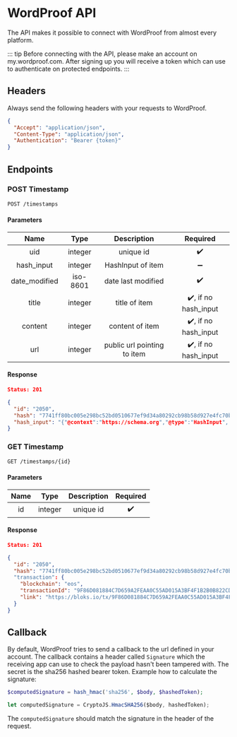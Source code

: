 # WordProof API

The API makes it possible to connect with WordProof from almost every platform.

::: tip
Before connecting with the API, please make an account on my.wordproof.com. After signing up you will receive a token which can use to authenticate on protected endpoints.
:::

## Headers

Always send the following headers with your requests to WordProof.

```json
{
  "Accept": "application/json",
  "Content-Type": "application/json",
  "Authentication": "Bearer {token}"
}
```

## Endpoints

### POST Timestamp

```bash
POST /timestamps
```

#### Parameters

|   Name   |  Type  | Description |      Required      |
| :------: | :----: | :---------: | :----------------: |
|uid|integer|unique id|:heavy_check_mark:|
|hash_input|integer|HashInput of item|:heavy_minus_sign:|
|date_modified|iso-8601|date last modified|:heavy_check_mark:|
|title|integer|title of item|:heavy_check_mark:, if no hash_input|
|content|integer|content of item|:heavy_check_mark:, if no hash_input|
|url|integer|public url pointing to item|:heavy_check_mark:, if no hash_input|

#### Response

```json
Status: 201

{
  "id": "2050",
  "hash": "7741ff80bc005e298bc52bd0510677ef9d34a80292cb98b58d927e4fc70b430c",
  "hash_input": "{"@context":"https://schema.org","@type":"HashInput", ...}"
}
```

### GET Timestamp

```bash
GET /timestamps/{id}
```

#### Parameters

|   Name   |  Type  | Description |      Required      |
| :------: | :----: | :---------: | :----------------: |
|id|integer|unique id|:heavy_check_mark:|

#### Response

```json
Status: 201

{
  "id": "2050",
  "hash": "7741ff80bc005e298bc52bd0510677ef9d34a80292cb98b58d927e4fc70b430c"
  "transaction": {
    "blockchain": "eos",
    "transactionId": "9F86D081884C7D659A2FEAA0C55AD015A3BF4F1B2B0B822CD15D6C15B0F00A08",
    "link": "https://bloks.io/tx/9F86D081884C7D659A2FEAA0C55AD015A3BF4F1B2B0B822CD15D6C15B0F00A08",
  }
}
```

## Callback

By default, WordProof tries to send a callback to the url defined in your account. The callback contains a header called `Signature`  which the receiving app can use to check the payload hasn't been tampered with. The secret is the sha256 hashed bearer token. Example how to calculate the signature:
 
```php
$computedSignature = hash_hmac('sha256', $body, $hashedToken);
```          
                                                                         
```javascript
let computedSignature = CryptoJS.HmacSHA256($body, hashedToken);
```

The `computedSignature` should match the signature in the header of the request.
